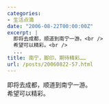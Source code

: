 ```yaml
---
categories:
- 生活点滴
date: "2006-08-22T00:00:00Z"
excerpt: |
  即将去成都，顺道到南宁一游。<br />
  希望可以精彩。<br />
  ...
title: 南宁，脚印，期待精彩……
url: /posts/20060822-57.html
---
```

即将去成都，顺道到南宁一游。  
希望可以精彩。